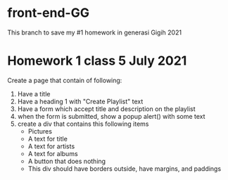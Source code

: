 # front-end-GG
This branch to save my #1 homework in generasi Gigih 2021 

# Homework 1 class 5 July 2021
Create a page that contain of following:
1. Have a title
2. Have a heading 1 with "Create Playlist" text
3. Have a form which accept title and description on the playlist
4. when the form is submitted, show a popup alert() with some text
5. create a div that contains this following items
   - Pictures
   - A text for title
   - A text for artists
   - A text for albums
   - A button that does nothing
   - This div should have borders outside, have margins, and paddings
